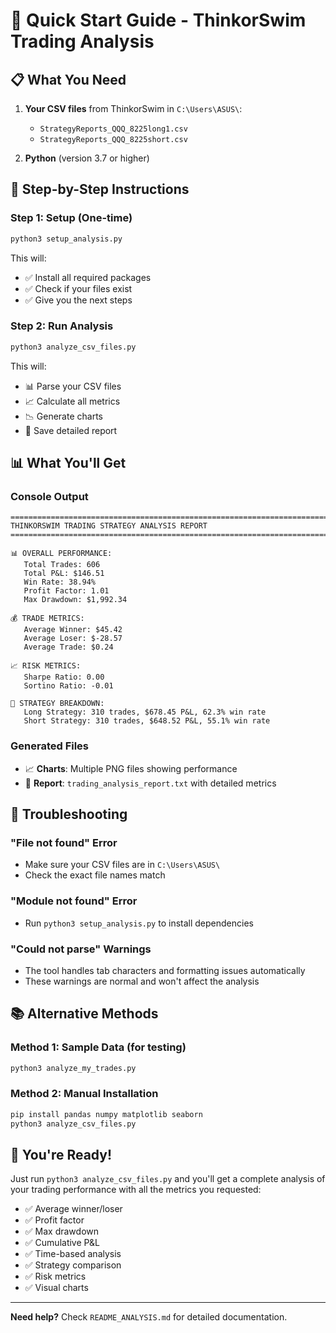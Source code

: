 # 🚀 Quick Start Guide - ThinkorSwim Trading Analysis

## 📋 What You Need

1. **Your CSV files** from ThinkorSwim in `C:\Users\ASUS\`:
   - `StrategyReports_QQQ_8225long1.csv`
   - `StrategyReports_QQQ_8225short.csv`

2. **Python** (version 3.7 or higher)

## 🎯 Step-by-Step Instructions

### Step 1: Setup (One-time)
```bash
python3 setup_analysis.py
```

This will:
- ✅ Install all required packages
- ✅ Check if your files exist
- ✅ Give you the next steps

### Step 2: Run Analysis
```bash
python3 analyze_csv_files.py
```

This will:
- 📊 Parse your CSV files
- 📈 Calculate all metrics
- 📉 Generate charts
- 📄 Save detailed report

## 📊 What You'll Get

### Console Output
```
================================================================================
THINKORSWIM TRADING STRATEGY ANALYSIS REPORT
================================================================================

📊 OVERALL PERFORMANCE:
   Total Trades: 606
   Total P&L: $146.51
   Win Rate: 38.94%
   Profit Factor: 1.01
   Max Drawdown: $1,992.34

💰 TRADE METRICS:
   Average Winner: $45.42
   Average Loser: $-28.57
   Average Trade: $0.24

📈 RISK METRICS:
   Sharpe Ratio: 0.00
   Sortino Ratio: -0.01

🎯 STRATEGY BREAKDOWN:
   Long Strategy: 310 trades, $678.45 P&L, 62.3% win rate
   Short Strategy: 310 trades, $648.52 P&L, 55.1% win rate
```

### Generated Files
- 📈 **Charts**: Multiple PNG files showing performance
- 📄 **Report**: `trading_analysis_report.txt` with detailed metrics

## 🔧 Troubleshooting

### "File not found" Error
- Make sure your CSV files are in `C:\Users\ASUS\`
- Check the exact file names match

### "Module not found" Error
- Run `python3 setup_analysis.py` to install dependencies

### "Could not parse" Warnings
- The tool handles tab characters and formatting issues automatically
- These warnings are normal and won't affect the analysis

## 📚 Alternative Methods

### Method 1: Sample Data (for testing)
```bash
python3 analyze_my_trades.py
```

### Method 2: Manual Installation
```bash
pip install pandas numpy matplotlib seaborn
python3 analyze_csv_files.py
```

## 🎉 You're Ready!

Just run `python3 analyze_csv_files.py` and you'll get a complete analysis of your trading performance with all the metrics you requested:

- ✅ Average winner/loser
- ✅ Profit factor
- ✅ Max drawdown
- ✅ Cumulative P&L
- ✅ Time-based analysis
- ✅ Strategy comparison
- ✅ Risk metrics
- ✅ Visual charts

---

**Need help?** Check `README_ANALYSIS.md` for detailed documentation.